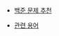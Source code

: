 
- [백준 문제 추천](https://covenant.tistory.com/224)

- [관련 용어](https://developers.google.com/machine-learning/glossary/?hl=ko)
